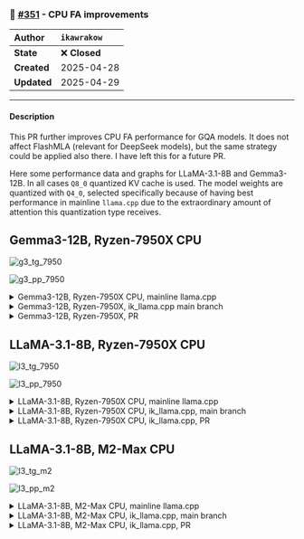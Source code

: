 ### 🔀 [#351](https://github.com/ikawrakow/ik_llama.cpp/pull/351) - CPU FA improvements 

| **Author** | `ikawrakow` |
| :--- | :--- |
| **State** | ❌ **Closed** |
| **Created** | 2025-04-28 |
| **Updated** | 2025-04-29 |

---

#### Description

This PR further improves CPU FA performance for GQA models. It does not affect FlashMLA (relevant for DeepSeek models), but the same strategy could be applied also there. I have left this for a future PR.

Here some performance data and graphs for LLaMA-3.1-8B and Gemma3-12B. In all cases `Q8_0` quantized KV cache is used. The model weights are quantized with `Q4_0`, selected specifically because of having best performance in mainline `llama.cpp` due to the extraordinary amount of attention this quantization type receives.

## Gemma3-12B, Ryzen-7950X CPU

![g3_tg_7950](https://github.com/user-attachments/assets/e1f27dfb-8234-4157-9603-6fae9fc40dc0)

![g3_pp_7950](https://github.com/user-attachments/assets/13712509-db82-40a1-945c-670d2b40eee8)

<details>
<summary>Gemma3-12B, Ryzen-7950X CPU, mainline llama.cpp</summary>

|    PP |     TG |   N_KV |   T_PP s | S_PP t/s |   T_TG s | S_TG t/s |
|-------|--------|--------|----------|----------|----------|----------|
|   512 |    128 |      0 |    4.855 |   105.46 |   15.816 |     8.09 |
|   512 |    128 |    512 |    5.743 |    89.15 |   16.529 |     7.74 |
|   512 |    128 |   1024 |    6.337 |    80.80 |   17.091 |     7.49 |
|   512 |    128 |   1536 |    6.516 |    78.58 |   17.199 |     7.44 |
|   512 |    128 |   2048 |    6.688 |    76.56 |   17.309 |     7.39 |
|   512 |    128 |   2560 |    6.882 |    74.40 |   17.416 |     7.35 |
|   512 |    128 |   3072 |    7.075 |    72.36 |   17.526 |     7.30 |
|   512 |    128 |   3584 |    7.291 |    70.22 |   17.638 |     7.26 |
|   512 |    128 |   4096 |    7.493 |    68.33 |   17.746 |     7.21 |
|   512 |    128 |   4608 |    7.751 |    66.05 |   17.769 |     7.20 |
|   512 |    128 |   5120 |    8.153 |    62.80 |   17.957 |     7.13 |
|   512 |    128 |   5632 |    8.658 |    59.13 |   18.072 |     7.08 |
|   512 |    128 |   6144 |    9.215 |    55.56 |   18.165 |     7.05 |
|   512 |    128 |   6656 |    9.792 |    52.29 |   18.264 |     7.01 |
|   512 |    128 |   7168 |   10.360 |    49.42 |   18.378 |     6.97 |
|   512 |    128 |   7680 |   10.964 |    46.70 |   18.484 |     6.92 |
|   512 |    128 |   8192 |   11.576 |    44.23 |   18.599 |     6.88 |
|   512 |    128 |   8704 |   12.193 |    41.99 |   18.687 |     6.85 |
|   512 |    128 |   9216 |   12.805 |    39.98 |   18.817 |     6.80 |
|   512 |    128 |   9728 |   13.402 |    38.20 |   18.923 |     6.76 |
|   512 |    128 |  10240 |   13.914 |    36.80 |   19.047 |     6.72 |
|   512 |    128 |  10752 |   14.442 |    35.45 |   19.226 |     6.66 |
|   512 |    128 |  11264 |   14.966 |    34.21 |   19.333 |     6.62 |
|   512 |    128 |  11776 |   15.517 |    33.00 |   19.372 |     6.61 |
|   512 |    128 |  12288 |   16.000 |    32.00 |   19.480 |     6.57 |
|   512 |    128 |  12800 |   16.504 |    31.02 |   19.593 |     6.53 |
|   512 |    128 |  13312 |   16.998 |    30.12 |   19.706 |     6.50 |
|   512 |    128 |  13824 |   17.607 |    29.08 |   19.810 |     6.46 |
|   512 |    128 |  14336 |   18.041 |    28.38 |   19.976 |     6.41 |
|   512 |    128 |  14848 |   18.543 |    27.61 |   20.092 |     6.37 |
|   512 |    128 |  15360 |   19.050 |    26.88 |   20.216 |     6.33 |
|   512 |    128 |  15872 |   19.514 |    26.24 |   20.393 |     6.28 |
</details>

<details>
<summary> Gemma3-12B, Ryzen-7950X, ik_llama.cpp main branch</summary>

|    PP |     TG |   N_KV |   T_PP s | S_PP t/s |   T_TG s | S_TG t/s |
|-------|--------|--------|----------|----------|----------|----------|
|   512 |    128 |      0 |    2.913 |   175.75 |   15.638 |     8.18 |
|   512 |    128 |    512 |    2.998 |   170.78 |   15.889 |     8.06 |
|   512 |    128 |   1024 |    3.094 |   165.46 |   16.178 |     7.91 |
|   512 |    128 |   1536 |    3.180 |   160.99 |   16.474 |     7.77 |
|   512 |    128 |   2048 |    3.269 |   156.61 |   16.668 |     7.68 |
|   512 |    128 |   2560 |    3.360 |   152.39 |   16.895 |     7.58 |
|   512 |    128 |   3072 |    3.447 |   148.55 |   17.145 |     7.47 |
|   512 |    128 |   3584 |    3.539 |   144.66 |   17.415 |     7.35 |
|   512 |    128 |   4096 |    3.627 |   141.16 |   17.672 |     7.24 |
|   512 |    128 |   4608 |    3.715 |   137.82 |   17.924 |     7.14 |
|   512 |    128 |   5120 |    3.805 |   134.58 |   18.184 |     7.04 |
|   512 |    128 |   5632 |    3.892 |   131.56 |   18.448 |     6.94 |
|   512 |    128 |   6144 |    3.985 |   128.47 |   18.702 |     6.84 |
|   512 |    128 |   6656 |    4.081 |   125.45 |   18.951 |     6.75 |
|   512 |    128 |   7168 |    4.180 |   122.50 |   19.199 |     6.67 |
|   512 |    128 |   7680 |    4.289 |   119.38 |   19.444 |     6.58 |
|   512 |    128 |   8192 |    4.376 |   117.00 |   19.689 |     6.50 |
|   512 |    128 |   8704 |    4.481 |   114.27 |   19.927 |     6.42 |
|   512 |    128 |   9216 |    4.570 |   112.04 |   20.185 |     6.34 |
|   512 |    128 |   9728 |    4.684 |   109.31 |   20.427 |     6.27 |
|   512 |    128 |  10240 |    4.766 |   107.42 |   20.689 |     6.19 |
|   512 |    128 |  10752 |    4.870 |   105.13 |   20.921 |     6.12 |
|   512 |    128 |  11264 |    4.983 |   102.75 |   21.177 |     6.04 |
|   512 |    128 |  11776 |    5.076 |   100.87 |   21.430 |     5.97 |
|   512 |    128 |  12288 |    5.213 |    98.21 |   21.661 |     5.91 |
|   512 |    128 |  12800 |    5.324 |    96.16 |   21.924 |     5.84 |
|   512 |    128 |  13312 |    5.356 |    95.59 |   22.439 |     5.70 |
|   512 |    128 |  13824 |    5.468 |    93.63 |   22.689 |     5.64 |
|   512 |    128 |  14336 |    5.558 |    92.11 |   22.964 |     5.57 |
|   512 |    128 |  14848 |    5.684 |    90.07 |   23.209 |     5.52 |
|   512 |    128 |  15360 |    5.829 |    87.84 |   23.803 |     5.38 |
|   512 |    128 |  15872 |    5.971 |    85.75 |   24.068 |     5.32 |

</details>

<details>
<summary>Gemma3-12B, Ryzen-7950X, PR</summary>

|    PP |     TG |   N_KV |   T_PP s | S_PP t/s |   T_TG s | S_TG t/s |
|-------|--------|--------|----------|----------|----------|----------|
|   512 |    128 |      0 |    2.871 |   178.35 |   15.620 |     8.19 |
|   512 |    128 |    512 |    2.952 |   173.46 |   15.752 |     8.13 |
|   512 |    128 |   1024 |    3.033 |   168.84 |   15.861 |     8.07 |
|   512 |    128 |   1536 |    3.112 |   164.53 |   15.995 |     8.00 |
|   512 |    128 |   2048 |    3.187 |   160.65 |   16.099 |     7.95 |
|   512 |    128 |   2560 |    3.265 |   156.82 |   16.227 |     7.89 |
|   512 |    128 |   3072 |    3.339 |   153.32 |   16.339 |     7.83 |
|   512 |    128 |   3584 |    3.419 |   149.75 |   16.463 |     7.77 |
|   512 |    128 |   4096 |    3.490 |   146.68 |   16.577 |     7.72 |
|   512 |    128 |   4608 |    3.566 |   143.60 |   16.701 |     7.66 |
|   512 |    128 |   5120 |    3.643 |   140.56 |   16.814 |     7.61 |
|   512 |    128 |   5632 |    3.721 |   137.61 |   16.940 |     7.56 |
|   512 |    128 |   6144 |    3.802 |   134.66 |   17.057 |     7.50 |
|   512 |    128 |   6656 |    3.884 |   131.84 |   17.165 |     7.46 |
|   512 |    128 |   7168 |    3.966 |   129.10 |   17.282 |     7.41 |
|   512 |    128 |   7680 |    4.051 |   126.38 |   17.402 |     7.36 |
|   512 |    128 |   8192 |    4.127 |   124.05 |   17.521 |     7.31 |
|   512 |    128 |   8704 |    4.208 |   121.68 |   17.631 |     7.26 |
|   512 |    128 |   9216 |    4.288 |   119.39 |   17.751 |     7.21 |
|   512 |    128 |   9728 |    4.366 |   117.28 |   17.861 |     7.17 |
|   512 |    128 |  10240 |    4.447 |   115.13 |   17.986 |     7.12 |
|   512 |    128 |  10752 |    4.526 |   113.13 |   18.099 |     7.07 |
|   512 |    128 |  11264 |    4.609 |   111.08 |   18.209 |     7.03 |
|   512 |    128 |  11776 |    4.698 |   108.99 |   18.330 |     6.98 |
|   512 |    128 |  12288 |    4.765 |   107.44 |   18.448 |     6.94 |
|   512 |    128 |  12800 |    4.843 |   105.71 |   18.559 |     6.90 |
|   512 |    128 |  13312 |    4.923 |   104.00 |   18.686 |     6.85 |
|   512 |    128 |  13824 |    4.999 |   102.42 |   18.797 |     6.81 |
|   512 |    128 |  14336 |    5.081 |   100.76 |   18.915 |     6.77 |
|   512 |    128 |  14848 |    5.160 |    99.23 |   19.029 |     6.73 |
|   512 |    128 |  15360 |    5.234 |    97.81 |   19.144 |     6.69 |
|   512 |    128 |  15872 |    5.320 |    96.24 |   19.265 |     6.64 |

</details>

## LLaMA-3.1-8B, Ryzen-7950X CPU

![l3_tg_7950](https://github.com/user-attachments/assets/ffa3c090-1155-45a1-af25-5cd9501bb59e)

![l3_pp_7950](https://github.com/user-attachments/assets/cc941136-e853-4389-a5e5-46cc96344869)

<details>
<summary>LLaMA-3.1-8B, Ryzen-7950X CPU, mainline llama.cpp</summary>

|    PP |     TG |   N_KV |   T_PP s | S_PP t/s |   T_TG s | S_TG t/s |
|-------|--------|--------|----------|----------|----------|----------|
|   512 |    128 |      0 |    3.142 |   162.97 |    9.757 |    13.12 |
|   512 |    128 |    512 |    3.843 |   133.21 |   10.188 |    12.56 |
|   512 |    128 |   1024 |    4.755 |   107.68 |   10.650 |    12.02 |
|   512 |    128 |   1536 |    5.603 |    91.37 |   11.111 |    11.52 |
|   512 |    128 |   2048 |    6.516 |    78.58 |   11.663 |    10.98 |
|   512 |    128 |   2560 |    7.336 |    69.79 |   11.965 |    10.70 |
|   512 |    128 |   3072 |    8.223 |    62.27 |   12.806 |    10.00 |
|   512 |    128 |   3584 |    8.933 |    57.32 |   13.365 |     9.58 |
|   512 |    128 |   4096 |    9.856 |    51.95 |   13.786 |     9.28 |
|   512 |    128 |   4608 |   10.706 |    47.82 |   14.193 |     9.02 |
|   512 |    128 |   5120 |   11.364 |    45.05 |   14.343 |     8.92 |
|   512 |    128 |   5632 |   12.454 |    41.11 |   14.798 |     8.65 |
|   512 |    128 |   6144 |   13.314 |    38.46 |   15.306 |     8.36 |
|   512 |    128 |   6656 |   14.295 |    35.82 |   16.040 |     7.98 |
|   512 |    128 |   7168 |   15.305 |    33.45 |   16.261 |     7.87 |
|   512 |    128 |   7680 |   16.176 |    31.65 |   16.296 |     7.85 |
|   512 |    128 |   8192 |   17.431 |    29.37 |   16.787 |     7.62 |
|   512 |    128 |   8704 |   18.729 |    27.34 |   17.301 |     7.40 |
|   512 |    128 |   9216 |   19.666 |    26.03 |   18.312 |     6.99 |
|   512 |    128 |   9728 |   20.288 |    25.24 |   18.825 |     6.80 |
|   512 |    128 |  10240 |   21.463 |    23.86 |   19.068 |     6.71 |
|   512 |    128 |  10752 |   23.474 |    21.81 |   19.701 |     6.50 |
|   512 |    128 |  11264 |   25.045 |    20.44 |   21.869 |     5.85 |
|   512 |    128 |  11776 |   27.214 |    18.81 |   21.128 |     6.06 |
|   512 |    128 |  12288 |   29.659 |    17.26 |   21.934 |     5.84 |
|   512 |    128 |  12800 |   32.139 |    15.93 |   22.233 |     5.76 |
|   512 |    128 |  13312 |   34.763 |    14.73 |   23.041 |     5.56 |
|   512 |    128 |  13824 |   34.760 |    14.73 |   24.010 |     5.33 |
|   512 |    128 |  14336 |   37.343 |    13.71 |   24.287 |     5.27 |
|   512 |    128 |  14848 |   42.109 |    12.16 |   25.254 |     5.07 |
|   512 |    128 |  15360 |   44.581 |    11.48 |   26.290 |     4.87 |
|   512 |    128 |  15872 |   45.159 |    11.34 |   25.655 |     4.99 |

</details>

<details>
<summary>LLaMA-3.1-8B, Ryzen-7950X CPU, ik_llama.cpp, main branch</summary>

|    PP |     TG |   N_KV |   T_PP s | S_PP t/s |   T_TG s | S_TG t/s |
|-------|--------|--------|----------|----------|----------|----------|
|   512 |    128 |      0 |    1.812 |   282.53 |    9.859 |    12.98 |
|   512 |    128 |    512 |    1.856 |   275.84 |    9.971 |    12.84 |
|   512 |    128 |   1024 |    1.911 |   267.87 |   10.082 |    12.70 |
|   512 |    128 |   1536 |    1.976 |   259.05 |   10.207 |    12.54 |
|   512 |    128 |   2048 |    2.025 |   252.81 |   10.323 |    12.40 |
|   512 |    128 |   2560 |    2.078 |   246.34 |   10.442 |    12.26 |
|   512 |    128 |   3072 |    2.137 |   239.57 |   10.559 |    12.12 |
|   512 |    128 |   3584 |    2.210 |   231.72 |   10.674 |    11.99 |
|   512 |    128 |   4096 |    2.248 |   227.76 |   10.791 |    11.86 |
|   512 |    128 |   4608 |    2.299 |   222.75 |   10.909 |    11.73 |
|   512 |    128 |   5120 |    2.357 |   217.24 |   11.024 |    11.61 |
|   512 |    128 |   5632 |    2.408 |   212.60 |   11.140 |    11.49 |
|   512 |    128 |   6144 |    2.467 |   207.51 |   11.255 |    11.37 |
|   512 |    128 |   6656 |    2.519 |   203.22 |   11.369 |    11.26 |
|   512 |    128 |   7168 |    2.578 |   198.63 |   11.488 |    11.14 |
|   512 |    128 |   7680 |    2.628 |   194.79 |   11.607 |    11.03 |
|   512 |    128 |   8192 |    2.688 |   190.46 |   11.720 |    10.92 |
|   512 |    128 |   8704 |    2.742 |   186.70 |   11.842 |    10.81 |
|   512 |    128 |   9216 |    2.796 |   183.10 |   11.965 |    10.70 |
|   512 |    128 |   9728 |    2.848 |   179.75 |   12.078 |    10.60 |
|   512 |    128 |  10240 |    2.910 |   175.97 |   12.194 |    10.50 |
|   512 |    128 |  10752 |    2.964 |   172.76 |   12.319 |    10.39 |
|   512 |    128 |  11264 |    3.021 |   169.48 |   12.440 |    10.29 |
|   512 |    128 |  11776 |    3.077 |   166.40 |   12.547 |    10.20 |
|   512 |    128 |  12288 |    3.136 |   163.27 |   12.670 |    10.10 |
|   512 |    128 |  12800 |    3.193 |   160.33 |   12.799 |    10.00 |
|   512 |    128 |  13312 |    3.252 |   157.42 |   12.913 |     9.91 |
|   512 |    128 |  13824 |    3.309 |   154.71 |   13.018 |     9.83 |
|   512 |    128 |  14336 |    3.372 |   151.85 |   13.152 |     9.73 |
|   512 |    128 |  14848 |    3.429 |   149.30 |   13.270 |     9.65 |
|   512 |    128 |  15360 |    3.491 |   146.65 |   13.370 |     9.57 |
|   512 |    128 |  15872 |    3.554 |   144.08 |   13.496 |     9.48 |

</details>

<details>
<summary>LLaMA-3.1-8B, Ryzen-7950X CPU, ik_llama.cpp,  PR</summary>

|    PP |     TG |   N_KV |   T_PP s | S_PP t/s |   T_TG s | S_TG t/s |
|-------|--------|--------|----------|----------|----------|----------|
|   512 |    128 |      0 |    1.848 |   277.10 |    9.838 |    13.01 |
|   512 |    128 |    512 |    1.834 |   279.16 |    9.893 |    12.94 |
|   512 |    128 |   1024 |    1.891 |   270.70 |    9.971 |    12.84 |
|   512 |    128 |   1536 |    1.951 |   262.37 |   10.033 |    12.76 |
|   512 |    128 |   2048 |    2.003 |   255.62 |   10.082 |    12.70 |
|   512 |    128 |   2560 |    2.057 |   248.90 |   10.147 |    12.61 |
|   512 |    128 |   3072 |    2.111 |   242.51 |   10.200 |    12.55 |
|   512 |    128 |   3584 |    2.169 |   236.00 |   10.258 |    12.48 |
|   512 |    128 |   4096 |    2.217 |   230.97 |   10.314 |    12.41 |
|   512 |    128 |   4608 |    2.268 |   225.72 |   10.368 |    12.35 |
|   512 |    128 |   5120 |    2.322 |   220.51 |   10.423 |    12.28 |
|   512 |    128 |   5632 |    2.372 |   215.83 |   10.479 |    12.22 |
|   512 |    128 |   6144 |    2.430 |   210.68 |   10.538 |    12.15 |
|   512 |    128 |   6656 |    2.477 |   206.73 |   10.575 |    12.10 |
|   512 |    128 |   7168 |    2.530 |   202.39 |   10.626 |    12.05 |
|   512 |    128 |   7680 |    2.580 |   198.42 |   10.685 |    11.98 |
|   512 |    128 |   8192 |    2.637 |   194.15 |   10.738 |    11.92 |
|   512 |    128 |   8704 |    2.682 |   190.88 |   10.791 |    11.86 |
|   512 |    128 |   9216 |    2.740 |   186.87 |   10.847 |    11.80 |
|   512 |    128 |   9728 |    2.785 |   183.83 |   10.903 |    11.74 |
|   512 |    128 |  10240 |    2.849 |   179.69 |   10.959 |    11.68 |
|   512 |    128 |  10752 |    2.892 |   177.03 |   11.015 |    11.62 |
|   512 |    128 |  11264 |    2.949 |   173.60 |   11.068 |    11.56 |
|   512 |    128 |  11776 |    2.995 |   170.93 |   11.122 |    11.51 |
|   512 |    128 |  12288 |    3.058 |   167.45 |   11.179 |    11.45 |
|   512 |    128 |  12800 |    3.102 |   165.06 |   11.233 |    11.39 |
|   512 |    128 |  13312 |    3.164 |   161.82 |   11.285 |    11.34 |
|   512 |    128 |  13824 |    3.210 |   159.52 |   11.339 |    11.29 |
|   512 |    128 |  14336 |    3.271 |   156.54 |   11.394 |    11.23 |
|   512 |    128 |  14848 |    3.319 |   154.26 |   11.447 |    11.18 |
|   512 |    128 |  15360 |    3.380 |   151.49 |   11.504 |    11.13 |
|   512 |    128 |  15872 |    3.428 |   149.34 |   11.560 |    11.07 |

</details>

## LLaMA-3.1-8B, M2-Max CPU

![l3_tg_m2](https://github.com/user-attachments/assets/79f32577-cfa7-4034-998f-ba819fa6f294)

![l3_pp_m2](https://github.com/user-attachments/assets/be6834ec-ff5e-4eb6-869f-d373c0e7d71b)

<details>
<summary>LLaMA-3.1-8B, M2-Max CPU, mainline llama.cpp</summary>

|    PP |     TG |   N_KV |   T_PP s | S_PP t/s |   T_TG s | S_TG t/s |
|-------|--------|--------|----------|----------|----------|----------|
|   512 |    128 |      0 |    4.775 |   107.22 |    4.909 |    26.08 |
|   512 |    128 |    512 |    6.157 |    83.15 |    5.462 |    23.43 |
|   512 |    128 |   1024 |    8.047 |    63.63 |    5.981 |    21.40 |
|   512 |    128 |   1536 |    9.752 |    52.50 |    6.553 |    19.53 |
|   512 |    128 |   2048 |   11.760 |    43.54 |    7.078 |    18.08 |
|   512 |    128 |   2560 |   13.010 |    39.36 |    7.527 |    17.01 |
|   512 |    128 |   3072 |   13.878 |    36.89 |    8.051 |    15.90 |
|   512 |    128 |   3584 |   15.967 |    32.07 |    8.611 |    14.87 |
|   512 |    128 |   4096 |   17.357 |    29.50 |    9.099 |    14.07 |
|   512 |    128 |   4608 |   17.953 |    28.52 |    9.664 |    13.25 |
|   512 |    128 |   5120 |   20.917 |    24.48 |   10.123 |    12.64 |
|   512 |    128 |   5632 |   21.812 |    23.47 |   10.720 |    11.94 |
|   512 |    128 |   6144 |   24.313 |    21.06 |   11.310 |    11.32 |
|   512 |    128 |   6656 |   26.592 |    19.25 |   12.010 |    10.66 |
|   512 |    128 |   7168 |   28.705 |    17.84 |   12.549 |    10.20 |
|   512 |    128 |   7680 |   29.934 |    17.10 |   13.435 |     9.53 |

</details>

<details>
<summary>LLaMA-3.1-8B, M2-Max CPU, ik_llama.cpp, main branch</summary>

|    PP |     TG |   N_KV |   T_PP s | S_PP t/s |   T_TG s | S_TG t/s |
|-------|--------|--------|----------|----------|----------|----------|
|   512 |    128 |      0 |    4.026 |   127.16 |    4.793 |    26.70 |
|   512 |    128 |    512 |    4.150 |   123.36 |    4.949 |    25.87 |
|   512 |    128 |   1024 |    4.322 |   118.45 |    5.292 |    24.19 |
|   512 |    128 |   1536 |    4.524 |   113.18 |    5.263 |    24.32 |
|   512 |    128 |   2048 |    4.740 |   108.01 |    5.415 |    23.64 |
|   512 |    128 |   2560 |    4.966 |   103.11 |    5.558 |    23.03 |
|   512 |    128 |   3072 |    5.154 |    99.34 |    5.708 |    22.42 |
|   512 |    128 |   3584 |    5.330 |    96.06 |    5.930 |    21.59 |
|   512 |    128 |   4096 |    5.471 |    93.59 |    6.072 |    21.08 |
|   512 |    128 |   4608 |    5.636 |    90.85 |    6.161 |    20.78 |
|   512 |    128 |   5120 |    5.755 |    88.96 |    6.449 |    19.85 |
|   512 |    128 |   5632 |    5.919 |    86.50 |    6.473 |    19.78 |
|   512 |    128 |   6144 |    6.142 |    83.36 |    6.672 |    19.19 |
|   512 |    128 |   6656 |    6.242 |    82.03 |    6.838 |    18.72 |
|   512 |    128 |   7168 |    6.287 |    81.44 |    6.923 |    18.49 |
|   512 |    128 |   7680 |    6.406 |    79.93 |    7.077 |    18.09 |

</details>

<details>
<summary>LLaMA-3.1-8B, M2-Max CPU, ik_llama.cpp, PR</summary>

|    PP |     TG |   N_KV |   T_PP s | S_PP t/s |   T_TG s | S_TG t/s |
|-------|--------|--------|----------|----------|----------|----------|
|   512 |    128 |      0 |    4.035 |   126.88 |    4.842 |    26.73 |
|   512 |    128 |    512 |    4.139 |   123.70 |    4.868 |    26.29 |
|   512 |    128 |   1024 |    4.250 |   120.46 |    4.955 |    25.83 |
|   512 |    128 |   1536 |    4.408 |   116.16 |    5.055 |    25.32 |
|   512 |    128 |   2048 |    4.605 |   111.19 |    5.181 |    24.70 |
|   512 |    128 |   2560 |    4.790 |   106.90 |    5.250 |    24.38 |
|   512 |    128 |   3072 |    5.022 |   101.96 |    5.362 |    23.87 |
|   512 |    128 |   3584 |    5.198 |    98.50 |    5.379 |    23.80 |
|   512 |    128 |   4096 |    5.395 |    94.90 |    5.460 |    23.44 |
|   512 |    128 |   4608 |    5.546 |    92.31 |    5.543 |    23.09 |
|   512 |    128 |   5120 |    5.671 |    90.28 |    5.717 |    22.39 |
|   512 |    128 |   5632 |    5.793 |    88.39 |    5.718 |    22.39 |
|   512 |    128 |   6144 |    5.967 |    85.80 |    5.820 |    21.99 |
|   512 |    128 |   6656 |    6.051 |    84.61 |    5.901 |    21.69 |
|   512 |    128 |   7168 |    6.147 |    83.29 |    5.972 |    21.43 |
|   512 |    128 |   7680 |    6.228 |    82.21 |    6.081 |    21.05 |

</details>